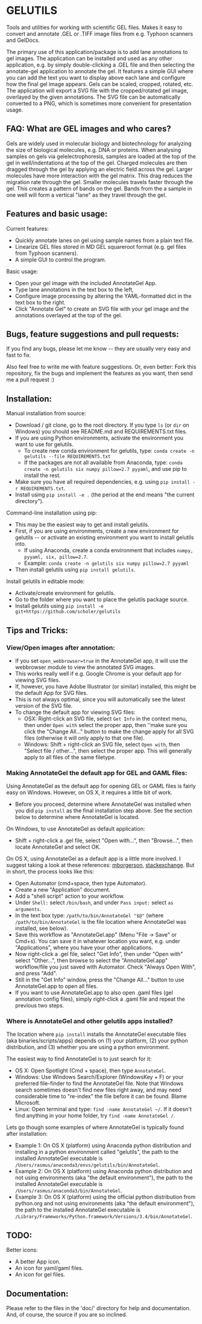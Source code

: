 
GELUTILS
========

Tools and utilities for working with scientific GEL files.
Makes it easy to convert and annotate .GEL or .TIFF image files from e.g. Typhoon scanners and GelDocs.

The primary use of this application/package is to add lane annotations to gel images.
The application can be installed and used as any other application,
e.g. by simply double-clicking a .GEL file and then selecting the annotate-gel application to annotate the gel.
It features a simple GUI where you can add the text you want to display above each lane and
configure how the final gel image appears.
Gels can be scaled, cropped, rotated, etc.
The application will export a SVG file with the cropped/rotated gel image, overlayed by the given annotations.
The SVG file can be automatically converted to a PNG, which is sometimes more convenient for presentation usage.



FAQ: What are GEL images and who cares?
---------------------------------------

Gels are widely used in molecular biology and biotechnology for analyzing the size of biological molecules, e.g. DNA or
proteins.
When analysing samples on gels via gelelectrophoresis, samples are loaded at the top of the gel in well/indentations at
the top of the gel. Charged molecules are then dragged through the gel by applying an electric field across the gel.
Larger molecules have more interaction with the gel matrix. This drag reduces the migration rate through the gel.
Smaller molecules travels faster through the gel.
This creates a pattern of bands on the gel.
Bands from the a sample in one well will form a vertical "lane" as they travel through the gel.



Features and basic usage:
-------------------------

Current features:
* Quickly annotate lanes on gel using sample names from a plain text file.
* Linearize GEL files stored in MD GEL squareroot format (e.g. gel files from Typhoon scanners).
* A simple GUI to control the program.

Basic usage:
* Open your gel image with the included AnnotateGel App.
* Type lane annotations in the text box to the left,
* Configure image processing by altering the YAML-formatted dict in the text box to the right.
* Click "Annotate Gel" to create an SVG file with your gel image and the annotations overlayed at the top of the gel.



Bugs, feature suggestions and pull requests:
--------------------------------------------

If you find any bugs, please let me know -- they are usually very easy and fast to fix.

Also feel free to write me with feature suggestions.
Or, even better: Fork this repository, fix the bugs and
implement the features as you want, then send me a pull request :)



Installation:
--------------

Manual installation from source:
* Download / git clone, go to the root directory. If you type ```ls``` (or ```dir``` on Windows) you should see README.md and REQUIREMENTS.txt files.
* If you are using Python environments, activate the environment you want to use for gelutils.
    * To create new conda environment for gelutils, type: ```conda create -n gelutils --file REQUIREMENTS.txt```
    * If the packages are not all available from Anaconda, type: ```conda create -n gelutils six numpy pillow=2.7 pyyaml```, and use pip to install the rest.
* Make sure you have all required dependencies, e.g. using ```pip install -r REQUIREMENTS.txt```.
* Install using ```pip install -e .``` (the period at the end means "the current directory").


Command-line installation using pip:
* This may be the easiest way to get and install gelutils.
* First, if you are using environments, create a new environment for gelutils -- or activate an existing environment you want to install gelutils into.
    * If using Anaconda, create a conda environment that includes ```numpy, pyyaml, six, pillow=2.7```.
    * Example: ```conda create -n gelutils six numpy pillow=2.7 pyyaml```
* Then install gelutils using ```pip install gelutils```.


Install gelutils in editable mode:
* Activate/create environment for gelutils.
* Go to the folder where you want to place the gelutils package source.
* Install gelutils using ```pip install -e git+https://github.com/scholer/gelutils```


Tips and Tricks:
----------------


### View/Open images after annotation: ###

* If you set ```open_webbrowser=true``` in the AnnotateGel app, it will use the webbrowser module to view the annotated SVG images.
* This works really well if e.g. Google Chrome is your default app for viewing SVG files.
* If, however, you have Adobe Illustrator (or similar) installed, this might be the default App for SVG files.
* This is not always optimal, since you will automatically see the latest version of the SVG file.
* To change the default app for viewing SVG files:
    * OSX: Right-click an SVG file, select ```Get Info``` in the context menu, then under ```Open with``` select the proper app, then ''make sure you click the "Change All..." button to make the change apply for all SVG files (otherwise it will only apply to that one file).
    * Windows: Shift + right-click an SVG file, select ```Open with```, then "Select file / other...", then select the proper app. This will generally apply to all files of the same filetype.


### Making AnnotateGel the default app for GEL and GAML files: ###

Using AnnotateGel as the default app for opening GEL or GAML files is fairly easy on Windows. However, on OS X, it requires a little bit of work.
* Before you proceed, determine where AnnotateGel was installed when you did ```pip install``` as the final installation step above. See the section below to determine where AnnotateGel is located.

On Windows, to use AnnotateGel as default application:
* Shift + right-click a .gel file, select "Open with...", then "Browse...", then locate AnnotateGel and select OK.

On OS X, using AnnotateGel as a default app is a little more involved. I suggest taking a look at these references:
[mborgerson](https://mborgerson.com/creating-an-executable-from-a-python-script), [stackexchange](http://apple.stackexchange.com/questions/153818/make-a-python-program-an-application/153828#153828).
But in short, the process looks like this:
* Open Automator (cmd+space, then type Automator).
* Create a new "Application" document.
* Add a "shell script" action to your workflow.
* Under ```Shell:``` select ```/bin/bash```, and under ```Pass input:``` select ```as arguments```.
* In the text box type: ```/path/to/bin/AnnotateGel "$@"``` (where ```/path/to/bin/AnnotateGel``` is the file location where AnnotateGel was installed, see below).
* Save this workflow as "AnnotateGel.app" (Menu "File -> Save" or Cmd+s). You can save it in whatever location you want, e.g. under "Applications", where you have your other applications.
* Now right-click a .gel file, select "Get Info", then under "Open with" select "Other...", then browse to select the "AnnotateGel.app" workflow/file you just saved with Automator. Check "Always Open With", and press "Add".
* Still in the "Get Info" window, press the "Change All..." button to use AnnotateGel.app to open all files.
* If you want to use AnnotateGel.app to also open .gaml files (gel annotation config files), simply right-click a .gaml file and repeat the previous two steps.



### Where is AnnotateGel and other gelutils apps installed? ###

The location where ```pip install``` installs the AnnotateGel executable files (aka binaries/scripts/apps) depends on (1) your platform, (2) your python distribution, and (3) whether you are using a python environment.

The easiest way to find AnnotateGel is to just search for it:
* OS X: Open Spotlight (Cmd + space), then type ```AnnotateGel```.
* Windows: Use Windows Search/Explorer (WindowsKey + F) or your preferred file-finder to find the AnnotateGel file. Note that Windows search sometimes doesn't find new files right away, and may need considerable time to "re-index" the file before it can be found. Blame Microsoft.
* Linux: Open terminal and type: ```find -name AnnotateGel ~/```. If it doesn't find anything in your home folder, try ```find -name AnnotateGel /```.

Lets go though some examples of where AnnotateGel is typically found after installation:
* Example 1: On OS X (platform) using Anaconda python distribution and installing in a python environment called "gelutils", the path to the installed AnnotateGel executable is ```/Users/rasmus/anaconda3/envs/gelutils/bin/AnnotateGel```.
* Example 2: On OS X (platform) using Anaconda python distribution and not using environments (aka "the default environment"), the path to the installed AnnotateGel executable is ```/Users/rasmus/anaconda3/bin/AnnotateGel```.
* Example 3: On OS X (platform) using the official python distribution from python.org and not using environments (aka "the default environment"), the path to the installed AnnotateGel executable is ```/Library/Frameworks/Python.framework/Versions/3.4/bin/AnnotateGel```.



TODO:
-----

Better icons:
* A better App icon.
* An icon for yaml/gaml files.
* An icon for gel files.


Documentation:
--------------

Please refer to the files in the 'doc/' directory for help and documentation.
And, of course, the source if you are so inclined.

